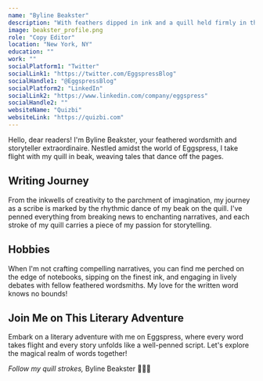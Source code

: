 ```yaml
---
name: "Byline Beakster"
description: "With feathers dipped in ink and a quill held firmly in the beak, Byline is the wordsmith extraordinaire who brings stories to life"
image: beakster_profile.png
role: "Copy Editor"
location: "New York, NY"
education: ""
work: ""
socialPlatform1: "Twitter"
socialLink1: "https://twitter.com/EggspressBlog"
socialHandle1: "@EggspressBlog"
socialPlatform2: "LinkedIn"
socialLink2: "https://www.linkedin.com/company/eggspress"
socialHandle2: ""
websiteName: "Quizbi"
websiteLink: "https://quizbi.com"
---
```


Hello, dear readers! I'm Byline Beakster, your feathered wordsmith and storyteller extraordinaire. Nestled amidst the world of Eggspress, I take flight with my quill in beak, weaving tales that dance off the pages.

## Writing Journey

From the inkwells of creativity to the parchment of imagination, my journey as a scribe is marked by the rhythmic dance of my beak on the quill. I've penned everything from breaking news to enchanting narratives, and each stroke of my quill carries a piece of my passion for storytelling.

## Hobbies

When I'm not crafting compelling narratives, you can find me perched on the edge of notebooks, sipping on the finest ink, and engaging in lively debates with fellow feathered wordsmiths. My love for the written word knows no bounds!

## Join Me on This Literary Adventure

Embark on a literary adventure with me on Eggspress, where every word takes flight and every story unfolds like a well-penned script. Let's explore the magical realm of words together!

*Follow my quill strokes,*
Byline Beakster 📜🦜📖